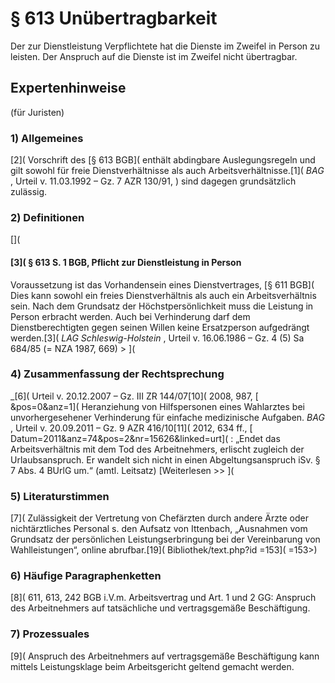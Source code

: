 # § 613 Unübertragbarkeit
Der zur Dienstleistung Verpflichtete hat die Dienste im Zweifel in Person zu leisten. Der Anspruch auf die Dienste ist im Zweifel nicht übertragbar.
## Expertenhinweise
(für Juristen)
### 1) Allgemeines
[2]( Vorschrift des [§ 613 BGB]( enthält abdingbare Auslegungsregeln und gilt sowohl für freie Dienstverhältnisse als auch Arbeitsverhältnisse.[1]( _BAG_ , Urteil v. 11.03.1992 – Gz. 7 AZR 130/91, ) sind dagegen grundsätzlich zulässig.
### 2) Definitionen
[](
#### [3]( § 613 S. 1 BGB, Pflicht zur Dienstleistung in Person
Voraussetzung ist das Vorhandensein eines Dienstvertrages, [§ 611 BGB]( Dies kann sowohl ein freies Dienstverhältnis als auch ein Arbeitsverhältnis sein. Nach dem Grundsatz der Höchstpersönlichkeit muss die Leistung in Person erbracht werden. Auch bei Verhinderung darf dem Dienstberechtigten gegen seinen Willen keine Ersatzperson aufgedrängt werden.[3]( _LAG Schleswig-Holstein_ , Urteil v. 16.06.1986 – Gz. 4 (5) Sa 684/85 (= NZA 1987, 669) > ](
### 4) Zusammenfassung der Rechtsprechung
_[6]( Urteil v. 20.12.2007 – Gz. III ZR 144/07[10]( 2008, 987, [ &pos=0&anz=1]( Heranziehung von Hilfspersonen eines Wahlarztes bei unvorhergesehener Verhinderung für einfache medizinische Aufgaben.
_BAG_ , Urteil v. 20.09.2011 – Gz. 9 AZR 416/10[11]( 2012, 634 ff., [ Datum=2011&anz=74&pos=2&nr=15626&linked=urt]( : „Endet das Arbeitsverhältnis mit dem Tod des Arbeitnehmers, erlischt zugleich der Urlaubsanspruch. Er wandelt sich nicht in einen Abgeltungsanspruch iSv. § 7 Abs. 4 BUrlG um.“ (amtl. Leitsatz)
[Weiterlesen >> ](
### 5) Literaturstimmen
[7]( Zulässigkeit der Vertretung von Chefärzten durch andere Ärzte oder nichtärztliches Personal s. den Aufsatz von Ittenbach, „Ausnahmen vom Grundsatz der persönlichen Leistungserbringung bei der Vereinbarung von Wahlleistungen“, online abrufbar.[19]( Bibliothek/text.php?id =153]( =153>)
### 6) Häufige Paragraphenketten
[8]( 611, 613, 242 BGB i.V.m. Arbeitsvertrag und Art. 1 und 2 GG: Anspruch des Arbeitnehmers auf tatsächliche und vertragsgemäße Beschäftigung.
### 7) Prozessuales
[9]( Anspruch des Arbeitnehmers auf vertragsgemäße Beschäftigung kann mittels Leistungsklage beim Arbeitsgericht geltend gemacht werden.